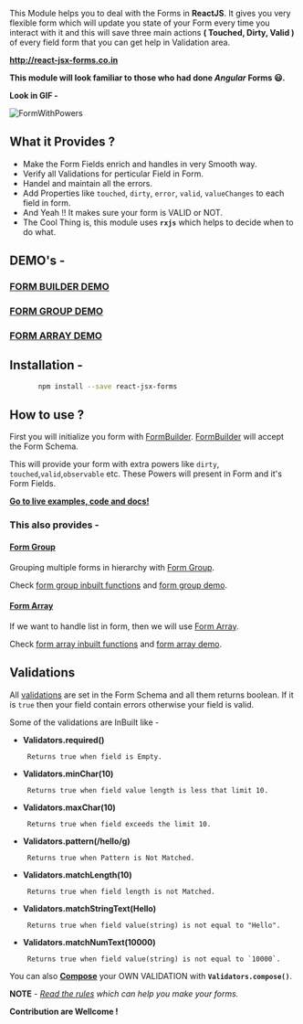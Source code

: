 This Module helps you to deal with the Forms in **ReactJS**. It gives you very flexible form which will update you state of your Form every time you interact with it and this will save three main actions **( Touched, Dirty, Valid )** of every field form that you can get help in Validation area.

**http://react-jsx-forms.co.in**

**This module will look familiar to those who had done *Angular* Forms 😃.**

**Look in GIF -**


![FormWithPowers](http://res.cloudinary.com/dkws91cqo/image/upload/v1527152960/Webp.net-gifmaker_2_jslufj.gif) 


## What it Provides ?

-  Make the Form Fields enrich and handles in very Smooth way.
-  Verify all Validations for perticular Field in Form.
-  Handel and maintain all the errors.
-  Add Properties like `touched`, `dirty`, `error`, `valid`, `valueChanges` to each field in     form.
-  And Yeah !! It makes sure your form is VALID or NOT.
-  The Cool Thing is, this module uses **`rxjs`** which helps to decide when to do what.

## DEMO's -

### **[FORM BUILDER DEMO]**

### **[FORM GROUP DEMO]**

### **[FORM ARRAY DEMO]**


[FORM BUILDER DEMO]:<http://react-jsx-forms.co.in/form-builder/example>

[FORM GROUP DEMO]:<http://react-jsx-forms.co.in/form-groups/example>

[FORM ARRAY DEMO]:<http://react-jsx-forms.co.in/form-array/example>

## Installation - 

```sh
       npm install --save react-jsx-forms
```

## How to use ?

First you will initialize you form with [FormBuilder]. [FormBuilder] will accept the Form Schema. 

This will provide your form with extra powers like `dirty`, `touched`,`valid`,`observable` etc. These Powers will present in Form and it's Form Fields.

[FormBuilder]:<http://react-jsx-forms.co.in/form-builder>

**[Go to live examples, code and docs!]**

[Go to live examples, code and docs!]:<http://react-jsx-forms.co.in>

### This also provides -

#### [Form Group] 

Grouping multiple forms in hierarchy with [Form Group]. 

Check [form group inbuilt functions] and [form group demo].

[form group inbuilt functions]:<http://react-jsx-forms.co.in/form-groups/methods>

[form group demo]:<http://react-jsx-forms.co.in/form-groups/example>


#### [Form Array] 

If we want to handle list in form, then we will use [Form Array]. 

Check [form array inbuilt functions] and [form array demo].

[form array inbuilt functions]:<http://react-jsx-forms.co.in/form-array/methods>

[form array demo]:<http://react-jsx-forms.co.in/form-array/example>
 

[Form Group]:<http://react-jsx-forms.co.in/form-groups>

[Form Array]:<http://react-jsx-forms.co.in/form-array>


## Validations

All [validations] are set in the Form Schema and all them returns boolean. If it is `true` then your field contain errors otherwise your field is valid.

[validations]:<http://react-jsx-forms.co.in/validations>

Some of the validations are InBuilt like -

- **Validators.required()**
  
       Returns true when field is Empty.

- **Validators.minChar(10)**

       Returns true when field value length is less that limit 10.

- **Validators.maxChar(10)**
       
       Returns true when field exceeds the limit 10.

- **Validators.pattern(/hello/g)**  

       Returns true when Pattern is Not Matched.

- **Validators.matchLength(10)**  
       
       Returns true when field length is not Matched.

- **Validators.matchStringText(Hello)**  
       
       Returns true when field value(string) is not equal to "Hello".

- **Validators.matchNumText(10000)**  
       
       Returns true when field value(string) is not equal to `10000`.



You can also **[Compose]** your OWN VALIDATION with **`Validators.compose()`**.

[Compose]:<http://react-jsx-forms.co.in/validations>


**NOTE** - *[Read the rules] which can help you make your forms.*

[Read the rules]:<http://react-jsx-forms.co.in/rules-used>


**Contribution are Wellcome !**
